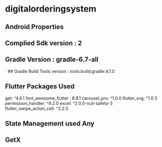 # digitalorderingsystem


## Android Properties
  
  ## Complied Sdk version :  2
  ## Gradle Version  :   gradle-6.7-all
` ## Gradle Build Tools version : tools.build:gradle:4.1.0

##  Flutter Packages Used
  
  get: ^4.6.1
  font_awesome_flutter : 8.8.1
  carousel_pro: ^1.0.0
  flutter_svg: ^1.0.3
  permission_handler: ^9.2.0
  excel: ^2.0.0-null-safety-3
  flutter_swipe_action_cell: ^2.2.0
  
## State Management used Any

  ## GetX

